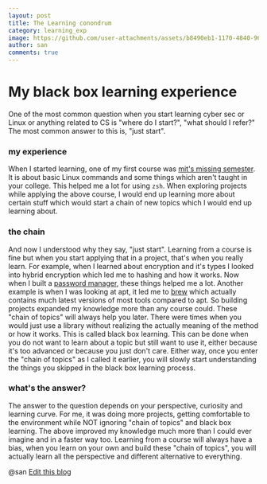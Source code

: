 ```yaml
---
layout: post
title: The Learning conondrum
category: learning_exp
image: https://github.com/user-attachments/assets/b8490eb1-1170-4840-966e-7a8ff5afe586
author: san
comments: true
---
```


# My black box learning experience 
One of the most common question when you start learning cyber sec or Linux or anything related to CS is "where do I start?", "what should I refer?"
The most common answer to this is, "just start".

### my experience
When I started learning, one of my first course was [mit's missing semester](https://missing.csail.mit.edu/). It is about basic Linux commands and some things which aren't taught in your college. This helped me a lot for using `zsh`.
When exploring projects while applying the above course, I would end up learning more about certain stuff which would start a chain of new topics which I would end up learning about.

### the chain
And now I understood why they say, "just start". Learning from a course is fine but when you start applying that in a project, that's when you really learn. For example, when I learned about encryption and it's types I looked into hybrid encryption which led me to hashing and how it works. Now when I built a [password manager](https://github.com/Colluded-Projects/Cloak-of-lupin), these things helped me a lot. 
Another example is when I was looking at apt, it led me to [brew](https://brew.sh/)  which actually contains much latest versions of most tools compared to apt. 
So building projects expanded my knowledge more than any course could. These "chain of topics" will always help you later. 
There were times when you would just use a library without realizing the actually meaning of the method or how it works. This is called black box learning.
This can be done when you do not want to learn about a topic but still want to use it, either because it's too advanced or because you just don't care. Either way, once you enter the "chain of topics" as I called it earlier, you will slowly start understanding the things you skipped in the black box learning process.

### what's the answer?
The answer to the question depends on your perspective, curiosity and learning curve.
For me, it was doing more projects, getting comfortable to the environment while NOT ignoring "chain of topics" and black box learning.
The above improved my knowledge much more than I could ever imagine and in a faster way too.
Learning from a course will always have a bias, when you learn on your own and build these "chain of topics", you will actually learn all the perspective and different alternative to everything.

@san
[Edit this blog](https://chrompycoder.github.io/blog/Edit_this_page.html)
